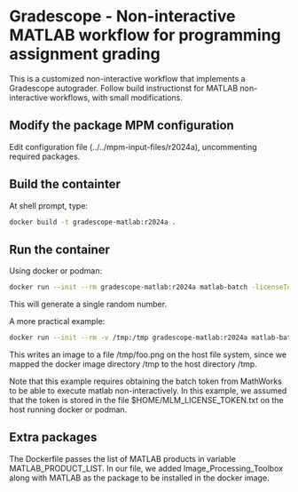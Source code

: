 # Gradescope - Non-interactive MATLAB workflow for programming assignment grading

This is a customized non-interactive workflow that implements a 
Gradescope autograder. Follow build instructionst for MATLAB non-interactive
workflows, with small modifications.

## Modify the package MPM configuration

Edit configuration file (../../mpm-input-files/r2024a), uncommenting required packages.

## Build the containter
At shell prompt, type:
```bash
docker build -t gradescope-matlab:r2024a .
```

## Run the container
Using docker or podman:
```bash
docker run --init --rm gradescope-matlab:r2024a matlab-batch -licenseToken "$(< /home/marek/Documents/MLM_LICENSE_TOKEN.txt)" "rand"
```

This will generate a single random number.

A more practical example:
```bash
docker run --init --rm -v /tmp:/tmp gradescope-matlab:r2024a matlab-batch -licenseToken "$(< $HOME/Documents/MLM_LICENSE_TOKEN.txt)" "imwrite(checkerboard(64),'/tmp/foo.png','PNG')"
```
This writes an image to a file /tmp/foo.png on the host file system, since we mapped 
the docker image directory /tmp to the host directory /tmp.

Note that this example requires obtaining the batch token from MathWorks to be able to execute matlab non-interactively. In this example, we
assumed that the token is stored in the file $HOME/MLM_LICENSE_TOKEN.txt on the host running docker or podman.

## Extra packages
The Dockerfile passes the list of MATLAB products in variable MATLAB_PRODUCT_LIST.
In our file, we added Image_Processing_Toolbox along with MATLAB as the package to be installed in the docker image.
